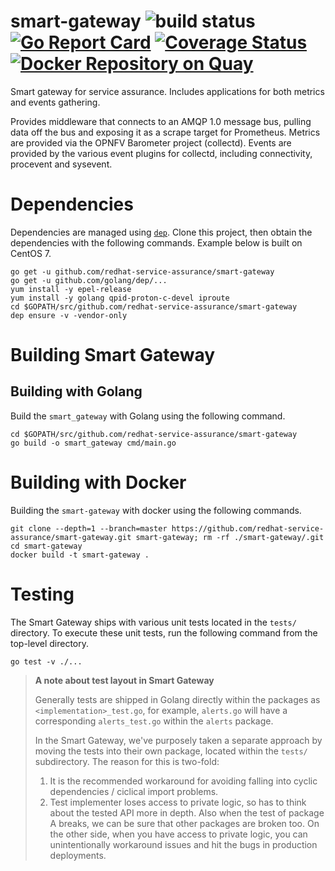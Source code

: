 # smart-gateway ![build status](https://travis-ci.org/redhat-service-assurance/smart-gateway.svg?branch=master) [![Go Report Card](https://goreportcard.com/badge/github.com/redhat-service-assurance/smart-gateway)](https://goreportcard.com/report/github.com/redhat-service-assurance/smart-gateway) [![Coverage Status](https://coveralls.io/repos/github/redhat-service-assurance/smart-gateway/badge.svg)](https://coveralls.io/github/redhat-service-assurance/smart-gateway) [![Docker Repository on Quay](https://quay.io/repository/redhat-service-assurance/smart-gateway/status "Docker Repository on Quay")](https://quay.io/repository/redhat-service-assurance/smart-gateway)

Smart gateway for service assurance. Includes applications for both metrics and
events gathering.

Provides middleware that connects to an AMQP 1.0 message bus, pulling data off
the bus and exposing it as a scrape target for Prometheus. Metrics are provided
via the OPNFV Barometer project (collectd). Events are provided by the various
event plugins for collectd, including connectivity, procevent and sysevent.

# Dependencies

Dependencies are managed using [`dep`](https://github.com/golang/dep). Clone
this project, then obtain the dependencies with the following commands. Example
below is built on CentOS 7.

```
go get -u github.com/redhat-service-assurance/smart-gateway
go get -u github.com/golang/dep/...
yum install -y epel-release
yum install -y golang qpid-proton-c-devel iproute
cd $GOPATH/src/github.com/redhat-service-assurance/smart-gateway
dep ensure -v -vendor-only
```

# Building Smart Gateway

## Building with Golang

Build the `smart_gateway` with Golang using the following command.

```
cd $GOPATH/src/github.com/redhat-service-assurance/smart-gateway
go build -o smart_gateway cmd/main.go
```

# Building with Docker

Building the `smart-gateway` with docker using the following commands.

```
git clone --depth=1 --branch=master https://github.com/redhat-service-assurance/smart-gateway.git smart-gateway; rm -rf ./smart-gateway/.git
cd smart-gateway
docker build -t smart-gateway .
```

# Testing

The Smart Gateway ships with various unit tests located in the `tests/`
directory. To execute these unit tests, run the following command from the
top-level directory.

```
go test -v ./...
```

> **A note about test layout in Smart Gateway**
> 
> Generally tests are shipped in Golang directly within the packages as
> `<implementation>_test.go`, for example, `alerts.go` will have a
> corresponding `alerts_test.go` within the `alerts` package.
> 
> In the Smart Gateway, we've purposely taken a separate approach by moving the
> tests into their own package, located within the `tests/` subdirectory. The
> reason for this is two-fold:
> 
> 1. It is the recommended workaround for avoiding falling into cyclic
>    dependencies / ciclical import problems.
> 1. Test implementer loses access to private logic, so has to think about the
>    tested API more in depth. Also when the test of package A breaks, we can
>    be sure that other packages are broken too. On the other side, when you
>    have access to private logic, you can unintentionally workaround issues
>    and hit the bugs in production deployments.
